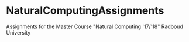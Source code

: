 # NaturalComputingAssignments
Assignments for the Master Course "Natural Computing '17/'18" Radboud University 
